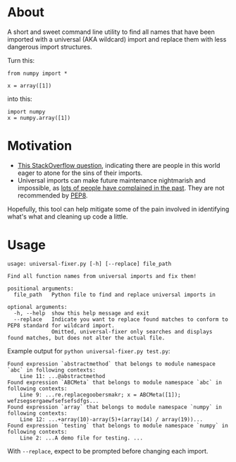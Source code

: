 # About

A short and sweet command line utility to find all names that have been imported with a universal (AKA wildcard) import and replace them with less dangerous import structures.

Turn this:

```
from numpy import *
    
x = array([1])
```

into this:

```
import numpy
x = numpy.array([1])
```

# Motivation

- [This StackOverflow question](http://stackoverflow.com/questions/39403430/is-there-a-tool-to-check-what-names-i-have-used-from-a-wildly-imported-module), indicating there are people in this world eager to atone for the sins of their imports.
- Universal imports can make future maintenance nightmarish and impossible, as [lots of people have complained in the past](https://pythonconquerstheuniverse.wordpress.com/2011/03/28/why-import-star-is-a-bad-idea/). They are not recommended by [PEP8](http://legacy.python.org/dev/peps/pep-0008/#imports).

Hopefully, this tool can help mitigate some of the pain involved in identifying what's what and cleaning up code a little.

# Usage

```
usage: universal-fixer.py [-h] [--replace] file_path

Find all function names from universal imports and fix them!

positional arguments:
  file_path   Python file to find and replace universal imports in

optional arguments:
  -h, --help  show this help message and exit
  --replace   Indicate you want to replace found matches to conform to PEP8 standard for wildcard import. 
              Omitted, universal-fixer only searches and displays found matches, but does not alter the actual file.
```

Example output for `python universal-fixer.py test.py`:

```
Found expression `abstractmethod` that belongs to module namespace `abc` in following contexts:
	Line 11: ...@abstractmethod
Found expression `ABCMeta` that belongs to module namespace `abc` in following contexts:
	Line 9: ...re.replacegoobersmakr; x = ABCMeta([1]); wefzsegsergaewfsefsefsdfgs...
Found expression `array` that belongs to module namespace `numpy` in following contexts:
	Line 12: ...+array(10)-array(5)+(array(14) / array(19))...
Found expression `testing` that belongs to module namespace `numpy` in following contexts:
	Line 2: ...A demo file for testing. ...
```

With `--replace`, expect to be prompted before changing each import.
